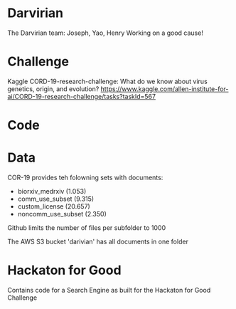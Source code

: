 # Darvirian
The Darvirian team: Joseph, Yao, Henry
Working on a good cause!

# Challenge
Kaggle CORD-19-research-challenge: What do we know about virus genetics, origin, and evolution?
https://www.kaggle.com/allen-institute-for-ai/CORD-19-research-challenge/tasks?taskId=567

# Code


# Data 
COR-19 provides teh folowning sets with documents:
- biorxiv_medrxiv (1.053)
- comm_use_subset (9.315)
- custom_license (20.657)
- noncomm_use_subset (2.350)

Github limits the number of files per subfolder to 1000

The AWS S3 bucket 'darivian' has all documents in one folder 

# Hackaton for Good
Contains code for a Search Engine as built for the Hackaton for Good Challenge

